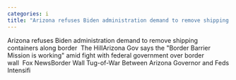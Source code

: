 ```yaml
---
categories: i
title: "Arizona refuses Biden administration demand to remove shipping containers along border  The Hill"
---
```

Arizona refuses Biden administration demand to remove shipping containers along border&nbsp;&nbsp;The HillArizona Gov says the "Border Barrier Mission is working" amid fight with federal government over border wall&nbsp;&nbsp;Fox NewsBorder Wall Tug-of-War Between Arizona Governor and Feds Intensifi